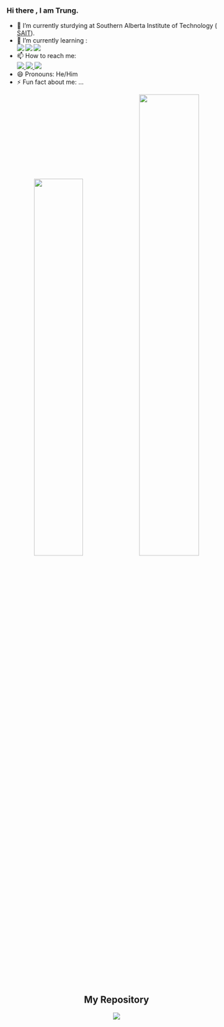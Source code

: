 <form>

### Hi there , I am Trung.

- 🔭 I’m currently sturdying at  Southern Alberta Institute of Technology ( <a href="https://www.sait.ca">SAIT</a>).
- 🌱 I’m currently learning : <br>
  <img align="left" src ="https://img.shields.io/badge/java-%23ED8B00.svg?style=for-the-badge&logo=java&logoColor=white"/>
  <img align="left" src ="https://img.shields.io/badge/javascript-%23323330.svg?style=for-the-badge&logo=javascript&logoColor=%23F7DF1E"/>
  <img align="left" src ="https://img.shields.io/badge/html5-%23E34F26.svg?style=for-the-badge&logo=html5&logoColor=white"/>
  <br>
- 📫 How to reach me: <br>
   <a href="https://www.facebook.com/phan.thanhtrung.1409/">
          <img src ="https://img.shields.io/badge/Facebook-%231877F2.svg?style=for-the-badge&logo=Facebook&logoColor=white">
  </a>
  <a href="https://www.linkedin.com/in/trung-phan-9a588b226/">
    <img src ="https://img.shields.io/badge/linkedin-%230077B5.svg?style=for-the-badge&logo=linkedin&logoColor=white">
               </a>
  </a>
  <a href="discordapp.com/users/335068281188777986">
    <img src ="https://img.shields.io/badge/Discord-%235865F2.svg?style=for-the-badge&logo=discord&logoColor=white">
               </a>
- 😄 Pronouns: He/Him
- ⚡ Fun fact about me: ...


</form>
<p align="center">
  <img src="https://github-readme-stats.vercel.app/api?username=TrungPhan1409&theme=highcontrast&show_icons=true" width="47%"/>
  <img src="https://github-readme-stats.vercel.app/api/top-langs/?username=TrungPhan1409&layout=compact" width="52%"/>
</p>
<h2 align="center">My Repository</h2>
<p align="center">
  <a href="https://github.com/TrungPhan1409/Week3Lab_Calculators">
    <img src="https://github-readme-stats.vercel.app/api/pin/?username=TrungPhan1409&repo=Week3Lab_Calculators&theme=merko"/>
  </a>
</p>
